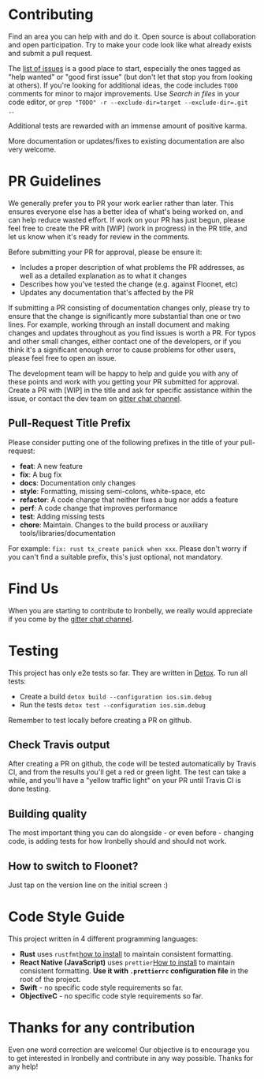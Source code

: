 # Contributing

Find an area you can help with and do it. Open source is about collaboration and open participation. Try to make your code look like what already exists and submit a pull request.

The [list of issues](https://github.com/cyclefortytwo/ironbelly/issues) is a good place to start, especially the ones tagged as "help wanted" or "good first issue" (but don't let that stop you from looking at others). If you're looking for additional ideas, the code includes `TODO` comments for minor to major improvements. Use _Search in files_ in your code editor, or `grep "TODO" -r --exclude-dir=target --exclude-dir=.git .`.

Additional tests are rewarded with an immense amount of positive karma.

More documentation or updates/fixes to existing documentation are also very welcome. 

# PR Guidelines

We generally prefer you to PR your work earlier rather than later. This ensures everyone else has a better idea of what's being worked on, and can help reduce wasted effort. If work on your PR has just begun, please feel free to create the PR with [WIP] (work in progress) in the PR title, and let us know when it's ready for review in the comments.

Before submitting your PR for approval, please be ensure it:
* Includes a proper description of what problems the PR addresses, as well as a detailed explanation as to what it changes
* Describes how you've tested the change (e.g. against Floonet, etc)
* Updates any documentation that's affected by the PR

If submitting a PR consisting of documentation changes only, please try to ensure that the change is significantly more substantial than one or two lines. For example, working through an install document and making changes and updates throughout as you find issues is worth a PR. For typos and other small changes, either contact one of the developers, or if you think it's a significant enough error to cause problems for other users, please feel free to open an issue.

The development team will be happy to help and guide you with any of these points and work with you getting your PR submitted for approval. Create a PR with [WIP] in the title and ask for specific assistance within the issue, or contact the dev team on [gitter chat channel](https://gitter.im/ironbelly-wallet/community).

## Pull-Request Title Prefix

Please consider putting one of the following prefixes in the title of your pull-request:
- **feat**:     A new feature
- **fix**:      A bug fix
- **docs**:     Documentation only changes
- **style**:    Formatting, missing semi-colons, white-space, etc
- **refactor**: A code change that neither fixes a bug nor adds a feature
- **perf**:     A code change that improves performance
- **test**:     Adding missing tests
- **chore**:    Maintain. Changes to the build process or auxiliary tools/libraries/documentation

For example: `fix: rust tx_create panick when xxx`. Please don't worry if you can't find a suitable prefix, this's just optional, not mandatory.

# Find Us

When you are starting to contribute to Ironbelly, we really would appreciate if you come by the [gitter chat channel](https://gitter.im/ironbelly-wallet/community).

# Testing

This project has only e2e tests so far. They are written in [Detox](https://github.com/wix/Detox).
To run all tests:
* Create a build `detox build --configuration ios.sim.debug` 
* Run the tests `detox test --configuration ios.sim.debug`

Remember to test locally before creating a PR on github.

## Check Travis output

After creating a PR on github, the code will be tested automatically by Travis CI, and from the results you'll get a red or green light. The test can take a while, and you'll have a "yellow traffic light" on your PR until Travis CI is done testing.

## Building quality

The most important thing you can do alongside - or even before - changing code, is adding tests for how Ironbelly should and should not work.

## How to switch to Floonet?

Just tap on the version line on the initial screen :)

# Code Style Guide

This project written in 4 different programming languages:
* **Rust** uses `rustfmt`[how to install](https://github.com/rust-lang/rustfmt#installation) to maintain consistent formatting.
* **React Native (JavaScript)** uses `prettier`[How to install](https://prettier.io/docs/en/install.html) to maintain consistent formatting. **Use it with `.prettierrc` configuration file** in the root of the project.
* **Swift** - no specific code style requirements so far.
* **ObjectiveC** - no specific code style requirements so far.

# Thanks for any contribution

Even one word correction are welcome! Our objective is to encourage you to get interested in Ironbelly and contribute in any way possible. Thanks for any help!
